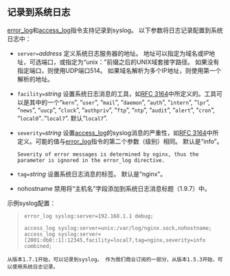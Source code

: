 ## 记录到系统日志

[error_log](https://nginx.org/en/docs/ngx_core_module.html#error_log)和[access_log](https://nginx.org/en/docs/http/ngx_http_log_module.html#access_log)指令支持记录到syslog。 以下参数将日志记录配置到系统日志中：

- `server=`*address*   定义系统日志服务器的地址。 地址可以指定为域名或IP地址，可选端口，或指定为“unix：”前缀之后的UNIX域套接字路径。 如果没有指定端口，则使用UDP端口514。 如果域名解析为多个IP地址，则使用第一个解析的地址。

- `facility=`*string*   设置系统日志消息的工具，如[RFC 3164](https://tools.ietf.org/html/rfc3164#section-4.1.1)中所定义的。工具可以是其中的一个“`kern`”, “`user`”, “`mail`”, “`daemon`”, “`auth`”, “`intern`”, “`lpr`”, “`news`”, “`uucp`”, “`clock`”, “`authpriv`”, “`ftp`”, “`ntp`”, “`audit`”, “`alert`”, “`cron`”, “`local0`”..“`local7`”. 默认“`local7`”.

- `severity=`*string*    设置[access_log](https://nginx.org/en/docs/http/ngx_http_log_module.html#access_log)的syslog消息的严重性，如[RFC 3164](https://tools.ietf.org/html/rfc3164#section-4.1.1)中所定义。可能的值与[error_log](https://nginx.org/en/docs/ngx_core_module.html#error_log)指令的第二个参数（级别）相同。 默认是“info”。

  ```
  Severity of error messages is determined by nginx, thus the parameter is ignored in the error_log directive.
  ```

- `tag=`*string*  设置系统日志消息的标签。 默认是“nginx”。

- nohostname  禁用将“主机名”字段添加到系统日志消息标题（1.9.7）中。

示例syslog配置：

> ```nginx
> error_log syslog:server=192.168.1.1 debug;
>
> access_log syslog:server=unix:/var/log/nginx.sock,nohostname;
> access_log syslog:server=[2001:db8::1]:12345,facility=local7,tag=nginx,severity=info combined;
> ```

```
从版本1.7.1开始，可以记录到syslog。 作为我们商业订阅的一部分，从版本1.5.3开始，可以使用系统日志记录。
```

